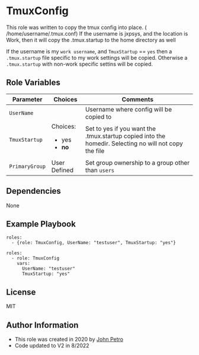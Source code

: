 TmuxConfig
==========

This role was written to copy the tmux config into place.  ( /home/username/.tmux.conf)
If the username is jxpsys, and the location is Work, then it will copy the .tmux.startup to the home directory as well

If the username is my `work username`, and `TmuxStartup` == `yes` then a `.tmux.startup` file specific to my work settings will be copied.  Otherwise a `.tmux.startup` with non-work specific settins will be copied. 

Role Variables
--------------

| Parameter | Choices | Comments |
| --------- | ------- | -------- |
| `UserName`| | Username where config will be copied to|
| `TmuxStartup` | Choices:<ul><li>yes</li><li>**no**</li></ul> |Set to yes if you want the .tmux.startup copied into the homedir.  Selecting no will not copy the file|
| `PrimaryGroup` | User Defined | Set group ownership to a group other than `users` |

Dependencies
------------

None

Example Playbook
----------------

```
roles:
  - {role: TmuxConfig, UserName: "testuser", TmuxStartup: "yes"}

roles:
  - role: TmuxConfig
    vars:
      UserName: "testuser"
      TmuxStartup: "yes"

```

License
-------
MIT

Author Information
------------------

* This role was created in 2020 by [John Petro](https://github.com/jcpetro97)
* Code updated to V2 in 8/2022